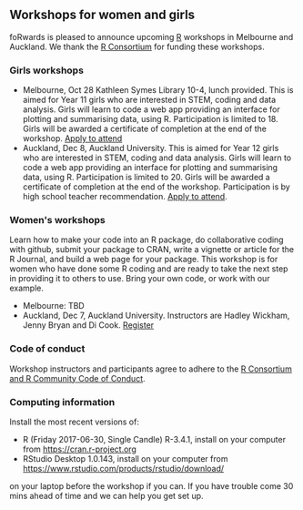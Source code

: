## Workshops for women and girls 

foRwards is pleased to announce upcoming [R](https://www.r-project.org) workshops in Melbourne and Auckland. We thank the [R Consortium](https://www.r-consortium.org) for funding these workshops.

### Girls workshops 

- Melbourne, Oct 28 Kathleen Symes Library 10-4, lunch provided. This is aimed for Year 11 girls who are interested in STEM, coding and data analysis. Girls will learn to code a web app providing an interface for plotting and summarising data, using R. Participation is limited to 18. Girls will be awarded a certificate of completion at the end of the workshop. [Apply to attend](https://visnut.wufoo.com/build/forwards-girls-workshop-registration-for-melbourne/)
- Auckland, Dec 8, Auckland University. This is aimed for Year 12 girls who are interested in STEM, coding and data analysis. Girls will learn to code a web app providing an interface for plotting and summarising data, using R. Participation is limited to 20. Girls will be awarded a certificate of completion at the end of the workshop. Participation is by high school teacher recommendation. [Apply to attend](http://bit.ly/Auckland_girls_coding). 

### Women's workshops

Learn how to make your code into an R package, do collaborative coding with github, submit your package to CRAN, write a vignette or article for the R Journal, and build a web page for your package. This workshop is for women who have done some R coding and are ready to take the next step in providing it to others to use. Bring your own code, or work with our example. 

- Melbourne: TBD
- Auckland, Dec 7, Auckland University.  Instructors are Hadley Wickham, Jenny Bryan and Di Cook. [Register](https://www.eventbrite.com.au/e/forwards-workshop-for-women-in-auckland-tickets-38425568911)

### Code of conduct

Workshop instructors and participants agree to adhere to the [R Consortium and R Community Code of Conduct](https://wiki.r-consortium.org/view/R_Consortium_and_the_R_Community_Code_of_Conduct).

### Computing information

Install the most recent versions of:

- R (Friday 2017-06-30, Single Candle) R-3.4.1, install on your computer from https://cran.r-project.org
- RStudio Desktop 1.0.143, install on your computer from https://www.rstudio.com/products/rstudio/download/

on your laptop before the workshop if you can. If you have trouble come 30 mins ahead of time and we can help you get set up.
